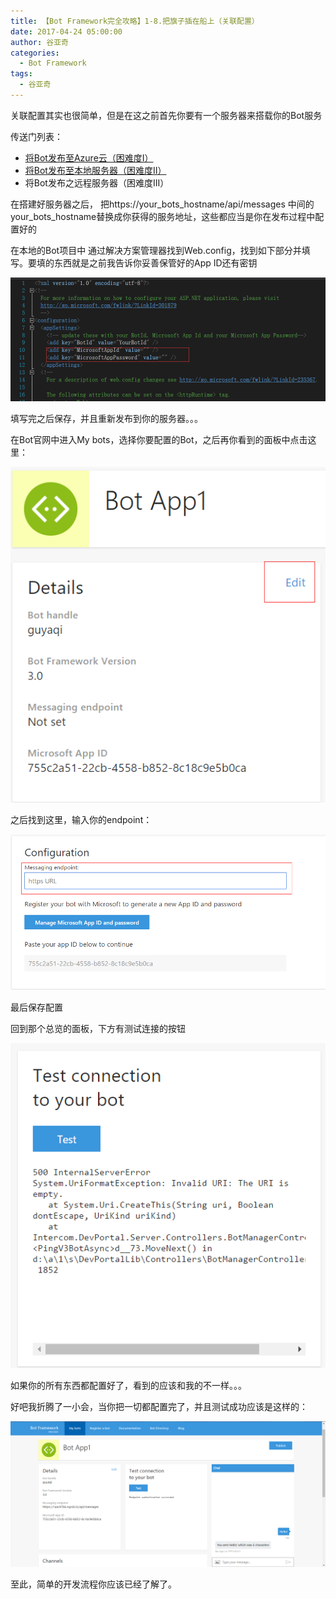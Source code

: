 ```yaml
---
title: 【Bot Framework完全攻略】1-8.把旗子插在船上（关联配置）
date: 2017-04-24 05:00:00
author: 谷亚奇
categories:
  - Bot Framework
tags:
  - 谷亚奇
---
```


关联配置其实也很简单，但是在这之前首先你要有一个服务器来搭载你的Bot服务

<!-- More -->

传送门列表：

- [将Bot发布至Azure云（困难度I）](http://119.23.17.142/【bot-framework完全攻略】666-1-将bot发布至azure云（困难度i）/)
- [将Bot发布至本地服务器（困难度II）](http://119.23.17.142/【bot-framework完全攻略】666-2-将bot发布至本地（困难度ii）/)
- 将Bot发布之远程服务器（困难度III）

在搭建好服务器之后， 把https://your_bots_hostname/api/messages 中间的your_bots_hostname替换成你获得的服务地址，这些都应当是你在发布过程中配置好的

在本地的Bot项目中 通过解决方案管理器找到Web.config，找到如下部分并填写。要填的东西就是之前我告诉你妥善保管好的App ID还有密钥

![img](1-8.把旗子插在船上/dfa1b981fv96arbe-17.png)

填写完之后保存，并且重新发布到你的服务器。。。

在Bot官网中进入My bots，选择你要配置的Bot，之后再你看到的面板中点击这里：

![img](1-8.把旗子插在船上/dfa1b981fv96arbe-18.png)

之后找到这里，输入你的endpoint：

![img](1-8.把旗子插在船上/dfa1b981fv96arbe-19.png)

最后保存配置

回到那个总览的面板，下方有测试连接的按钮

![img](1-8.把旗子插在船上/dfa1b981fv96arbe-20.png)

如果你的所有东西都配置好了，看到的应该和我的不一样。。。

好吧我折腾了一小会，当你把一切都配置完了，并且测试成功应该是这样的：

![img](1-8.把旗子插在船上/dfa1b981fv96arbe-21.png)

至此，简单的开发流程你应该已经了解了。
